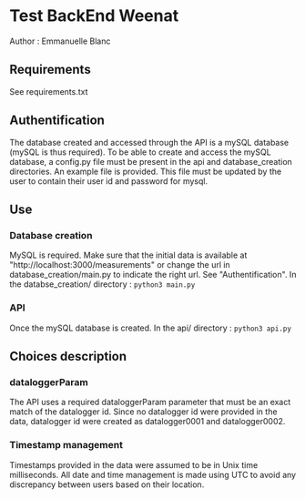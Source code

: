 # Test BackEnd Weenat

Author : Emmanuelle Blanc

## Requirements

See requirements.txt

## Authentification

The database created and accessed through the API is a mySQL database (mySQL is thus required).
To be able to create and access the mySQL  database, a config.py file must be present in the api and database_creation directories.
An example file is provided. This file must be updated by the user to contain their user id and password for mysql.

## Use

### Database creation
MySQL is required.
Make sure that the initial data is available at "http://localhost:3000/measurements" or change the url in database_creation/main.py to indicate the right url.
See "Authentification".
In the databse_creation/ directory :
`python3 main.py`

### API
Once the mySQL database is created.
In the api/ directory :
`python3 api.py`

## Choices description

### dataloggerParam
The API uses a required dataloggerParam parameter that must be an exact match of the datalogger id.
Since no datalogger id were provided in the data, datalogger id were created as datalogger0001 and datalogger0002.

### Timestamp management
Timestamps provided in the data were assumed to be in Unix time milliseconds.
All date and time management is made using UTC to avoid any discrepancy between users based on their location.
